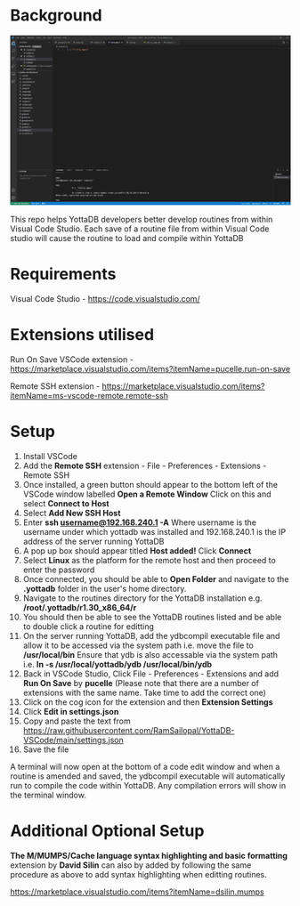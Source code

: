 # Background

![Alt text](YottaDB-VSCode.PNG?raw=true "YottaDB VSCode")

This repo helps YottaDB developers better develop routines from within Visual Code Studio. Each save of a routine file from within Visual Code studio will cause the routine to load and compile within YottaDB

# Requirements

Visual Code Studio - https://code.visualstudio.com/

# Extensions utilised

Run On Save VSCode extension - https://marketplace.visualstudio.com/items?itemName=pucelle.run-on-save

Remote SSH extension - https://marketplace.visualstudio.com/items?itemName=ms-vscode-remote.remote-ssh

# Setup

1) Install VSCode
2) Add the **Remote SSH** extension - File - Preferences - Extensions - Remote SSH
3) Once installed, a green button should appear to the bottom left of the VSCode window labelled **Open a Remote Window** Click on this and select **Connect to Host**
4) Select **Add New SSH Host**
5) Enter **ssh username@192.168.240.1 -A** Where username is the username under which yottadb was installed and 192.168.240.1 is the IP address of the server running YottaDB
6) A pop up box should appear titled **Host added!** Click **Connect**
7) Select **Linux** as the platform for the remote host and then proceed to enter the password
8) Once connected, you should be able to **Open Folder** and navigate to the **.yottadb** folder in the user's home directory.
9) Navigate to the routines directory for the YottaDB installation e.g. **/root/.yottadb/r1.30_x86_64/r**
10) You should then be able to see the YottaDB routines listed and be able to double click a routine for editting
11) On the server running YottaDB, add the ydbcompil executable file and allow it to be accessed via the system path i.e. move the file to **/usr/local/bin** Ensure that ydb is also accessable via the system path i.e. **ln -s /usr/local/yottadb/ydb /usr/local/bin/ydb**
12) Back in VSCode Studio, Click File - Preferences - Extensions and add **Run On Save** by **pucelle** (Please note that there are a number of extensions with the same name. Take time to add the correct one)
13) Click on the cog icon for the extension and then **Extension Settings**
14) Click **Edit in settings.json**
15) Copy and paste the text from https://raw.githubusercontent.com/RamSailopal/YottaDB-VSCode/main/settings.json
16) Save the file

A terminal will now open at the bottom of a code edit window and when a routine is amended and saved, the ydbcompil executable will automatically run to compile the code within YottaDB. Any compilation errors will show in the terminal window.

# Additional Optional Setup

**The M/MUMPS/Cache language syntax highlighting and basic formatting** extension by **David Silin** can also by added by following the same procedure as above to add syntax highlighting when editting routines.

https://marketplace.visualstudio.com/items?itemName=dsilin.mumps


